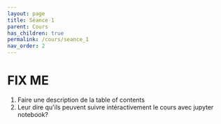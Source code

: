 ```yaml
---
layout: page
title: Séance 1
parent: Cours
has_children: true
permalink: /cours/seance_1
nav_order: 2
---
```


<link rel="icon" href="/img/logo.png">
 
# **FIX ME**

1. Faire une description de la table of contents
2. Leur dire qu'ils peuvent suivre intéractivement le cours avec jupyter notebook?